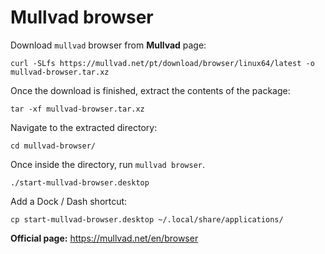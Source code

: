 # Mullvad browser

Download `mullvad` browser from **Mullvad** page:
```shell
curl -SLfs https://mullvad.net/pt/download/browser/linux64/latest -o mullvad-browser.tar.xz
```

Once the download is finished, extract the contents of the package:
```shell
tar -xf mullvad-browser.tar.xz
```

Navigate to the extracted directory:
```shell
cd mullvad-browser/
```

Once inside the directory, run `mullvad browser`.
```shell
./start-mullvad-browser.desktop
```

Add a Dock / Dash shortcut:
```shell
cp start-mullvad-browser.desktop ~/.local/share/applications/
```

**Official page:** https://mullvad.net/en/browser
